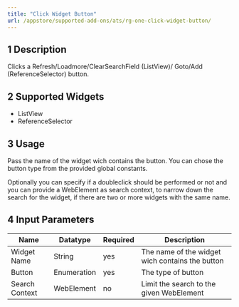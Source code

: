 ```yaml
---
title: "Click Widget Button"
url: /appstore/supported-add-ons/ats/rg-one-click-widget-button/
---
```


## 1 Description

Clicks a Refresh/Loadmore/ClearSearchField (ListView)/ Goto/Add (ReferenceSelector) button.

## 2 Supported Widgets

* ListView
* ReferenceSelector

## 3 Usage

Pass the name of the widget wich contains the button. You can chose the button type from the provided global constants.

Optionally you can specify if a doubleclick should be performed or not and you can provide a WebElement as search context, to narrow down the search for the widget, if there are two or more widgets with the same name.

## 4 Input Parameters

Name | Datatype | Required | Description
--- | --- | --- | ---
Widget Name | String | yes | The name of the widget wich contains the button
Button | Enumeration | yes | The type of button
Search Context | WebElement | no | Limit the search to the given WebElement
